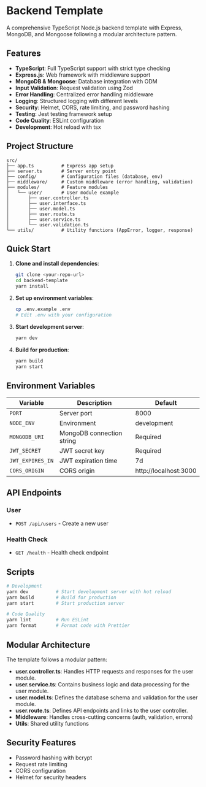 # Backend Template

A comprehensive TypeScript Node.js backend template with Express, MongoDB, and Mongoose following a modular architecture pattern.

## Features

- **TypeScript**: Full TypeScript support with strict type checking
- **Express.js**: Web framework with middleware support
- **MongoDB & Mongoose**: Database integration with ODM
- **Input Validation**: Request validation using Zod
- **Error Handling**: Centralized error handling middleware
- **Logging**: Structured logging with different levels
- **Security**: Helmet, CORS, rate limiting, and password hashing
- **Testing**: Jest testing framework setup
- **Code Quality**: ESLint configuration
- **Development**: Hot reload with tsx

## Project Structure

```
src/
├── app.ts          # Express app setup
├── server.ts       # Server entry point
├── config/         # Configuration files (database, env)
├── middleware/     # Custom middleware (error handling, validation)
├── modules/        # Feature modules
│   └── user/       # User module example
│       ├── user.controller.ts
│       ├── user.interface.ts
│       ├── user.model.ts
│       ├── user.route.ts
│       ├── user.service.ts
│       └── user.validation.ts
└── utils/          # Utility functions (AppError, logger, response)
```

## Quick Start

1. **Clone and install dependencies**:
   ```bash
   git clone <your-repo-url>
   cd backend-template
   yarn install
   ```

2. **Set up environment variables**:
   ```bash
   cp .env.example .env
   # Edit .env with your configuration
   ```

3. **Start development server**:
   ```bash
   yarn dev
   ```

4. **Build for production**:
   ```bash
   yarn build
   yarn start
   ```

## Environment Variables

| Variable | Description | Default |
|----------|-------------|---------|
| `PORT` | Server port | 8000 |
| `NODE_ENV` | Environment | development |
| `MONGODB_URI` | MongoDB connection string | Required |
| `JWT_SECRET` | JWT secret key | Required |
| `JWT_EXPIRES_IN` | JWT expiration time | 7d |
| `CORS_ORIGIN` | CORS origin | http://localhost:3000 |

## API Endpoints

### User
- `POST /api/users` - Create a new user

### Health Check
- `GET /health` - Health check endpoint

## Scripts

```bash
# Development
yarn dev          # Start development server with hot reload
yarn build        # Build for production
yarn start        # Start production server

# Code Quality
yarn lint         # Run ESLint
yarn format       # Format code with Prettier
```



## Modular Architecture

The template follows a modular pattern:

- **user.controller.ts**: Handles HTTP requests and responses for the user module.
- **user.service.ts**: Contains business logic and data processing for the user module.
- **user.model.ts**: Defines the database schema and validation for the user module.
- **user.route.ts**: Defines API endpoints and links to the user controller.
- **Middleware**: Handles cross-cutting concerns (auth, validation, errors)
- **Utils**: Shared utility functions

## Security Features

- Password hashing with bcrypt
- Request rate limiting
- CORS configuration
- Helmet for security headers